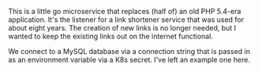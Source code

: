 This is a little go microservice that replaces (half of) an old PHP 5.4-era application. It's the listener for a link
shortener service that was used for about eight years. The creation of new links is no longer needed, but I wanted to
keep the existing links out on the internet functional.

We connect to a MySQL database via a connection string that is passed in as an environment variable via a K8s secret.
I've left an example one here.
